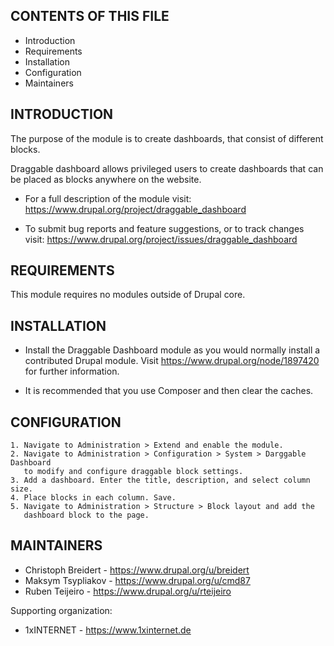 
CONTENTS OF THIS FILE
---------------------

 * Introduction
 * Requirements
 * Installation
 * Configuration
 * Maintainers


INTRODUCTION
------------

The purpose of the module is to create dashboards, that consist of different
blocks.

Draggable dashboard allows privileged users to create dashboards that can be
placed as blocks anywhere on the website.


 * For a full description of the module visit:
   https://www.drupal.org/project/draggable_dashboard

 * To submit bug reports and feature suggestions, or to track changes visit:
   https://www.drupal.org/project/issues/draggable_dashboard


REQUIREMENTS
------------

This module requires no modules outside of Drupal core.


INSTALLATION
------------

 * Install the Draggable Dashboard module as you would normally install a
   contributed Drupal module. Visit https://www.drupal.org/node/1897420 for
   further information.

 * It is recommended that you use Composer and then clear the caches.


CONFIGURATION
-------------

    1. Navigate to Administration > Extend and enable the module.
    2. Navigate to Administration > Configuration > System > Darggable Dashboard
       to modify and configure draggable block settings.
    3. Add a dashboard. Enter the title, description, and select column size.
    4. Place blocks in each column. Save.
    5. Navigate to Administration > Structure > Block layout and add the
       dashboard block to the page.


MAINTAINERS
-----------

 * Christoph Breidert - https://www.drupal.org/u/breidert
 * Maksym Tsypliakov - https://www.drupal.org/u/cmd87
 * Ruben Teijeiro - https://www.drupal.org/u/rteijeiro

Supporting organization:

 * 1xINTERNET - https://www.1xinternet.de
